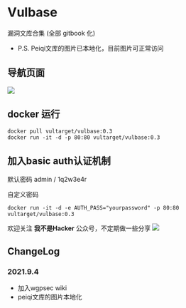 # Vulbase

漏洞文库合集 (全部 gitbook 化)

- P.S. Peiqi文库的图片已本地化，目前图片可正常访问

## 导航页面

![](./img/index.png)

## docker 运行

```
docker pull vultarget/vulbase:0.3
docker run -it -d -p 80:80 vultarget/vulbase:0.3
```

## 加入basic auth认证机制

默认密码 admin / 1q2w3e4r

自定义密码

```
docker run -it -d -e AUTH_PASS="yourpassword" -p 80:80 vultarget/vulbase:0.3
```

欢迎关注 **我不是Hacker** 公众号，不定期做一些分享
![](http://wx.lovebear.cloud/nohacker.png)

## ChangeLog

### 2021.9.4

- 加入wgpsec wiki
- peiqi文库的图片本地化